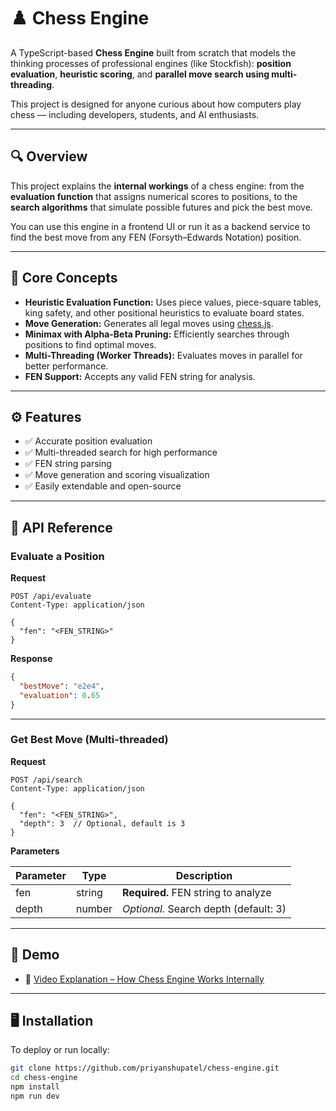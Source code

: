 # ♟️ Chess Engine

A TypeScript-based **Chess Engine** built from scratch that models the thinking processes of professional engines (like Stockfish): **position evaluation**, **heuristic scoring**, and **parallel move search using multi-threading**.

This project is designed for anyone curious about how computers play chess — including developers, students, and AI enthusiasts.

---

## 🔍 Overview

This project explains the **internal workings** of a chess engine: from the **evaluation function** that assigns numerical scores to positions, to the **search algorithms** that simulate possible futures and pick the best move.

You can use this engine in a frontend UI or run it as a backend service to find the best move from any FEN (Forsyth–Edwards Notation) position.

---

## 🧠 Core Concepts

- **Heuristic Evaluation Function:** Uses piece values, piece-square tables, king safety, and other positional heuristics to evaluate board states.
- **Move Generation:** Generates all legal moves using [chess.js](https://github.com/jhlywa/chess.js).
- **Minimax with Alpha-Beta Pruning:** Efficiently searches through positions to find optimal moves.
- **Multi-Threading (Worker Threads):** Evaluates moves in parallel for better performance.
- **FEN Support:** Accepts any valid FEN string for analysis.

---

## ⚙️ Features

- ✅ Accurate position evaluation
- ✅ Multi-threaded search for high performance
- ✅ FEN string parsing
- ✅ Move generation and scoring visualization
- ✅ Easily extendable and open-source

---

## 🧩 API Reference

### Evaluate a Position

**Request**

```http
POST /api/evaluate
Content-Type: application/json

{
  "fen": "<FEN_STRING>"
}
```

**Response**

```json
{
  "bestMove": "e2e4",
  "evaluation": 0.65
}
```

---

### Get Best Move (Multi-threaded)

**Request**

```http
POST /api/search
Content-Type: application/json

{
  "fen": "<FEN_STRING>",
  "depth": 3  // Optional, default is 3
}
```

**Parameters**

| Parameter | Type   | Description                           |
| --------- | ------ | ------------------------------------- |
| fen       | string | **Required.** FEN string to analyze   |
| depth     | number | _Optional._ Search depth (default: 3) |

---

## 🚀 Demo

- 🎥 [Video Explanation – How Chess Engine Works Internally](https://youtu.be/TZz2ynMxxEQ?si=iucOAwzsSGLR0o4e)

---

## 🖥️ Installation

To deploy or run locally:

```bash
git clone https://github.com/priyanshupatel/chess-engine.git
cd chess-engine
npm install
npm run dev
```
